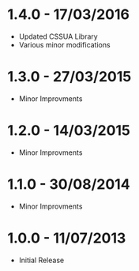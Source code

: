 # 1.4.0 - 17/03/2016 #
* Updated CSSUA Library
* Various minor modifications

# 1.3.0 - 27/03/2015 #
* Minor Improvments

# 1.2.0 - 14/03/2015 #
* Minor Improvments

# 1.1.0 - 30/08/2014 #
* Minor Improvments

# 1.0.0 - 11/07/2013 #
* Initial Release